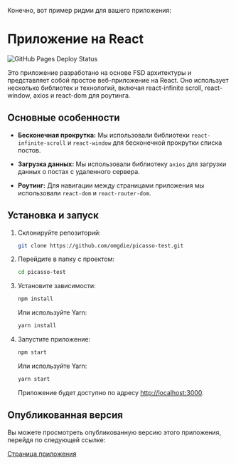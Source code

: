 Конечно, вот пример ридми для вашего приложения:

# Приложение на React

![GitHub Pages Deploy Status](https://github.com/omgdie/omgdie.github.io/workflows/GitHub%20Pages%20Deploy/badge.svg)

Это приложение разработано на основе FSD архитектуры и представляет собой простое веб-приложение на React. Оно использует несколько библиотек и технологий, включая react-infinite scroll, react-window, axios и react-dom для роутинга.

## Основные особенности

- **Бесконечная прокрутка:** Мы использовали библиотеки `react-infinite-scroll` и `react-window` для бесконечной прокрутки списка постов.

- **Загрузка данных:** Мы использовали библиотеку `axios` для загрузки данных о постах с удаленного сервера.

- **Роутинг:** Для навигации между страницами приложения мы использовали `react-dom` и `react-router-dom`.

## Установка и запуск

1. Склонируйте репозиторий:

   ```bash
   git clone https://github.com/omgdie/picasso-test.git
   ```

2. Перейдите в папку с проектом:

   ```bash
   cd picasso-test
   ```

3. Установите зависимости:

   ```bash
   npm install
   ```

   Или используйте Yarn:

   ```bash
   yarn install
   ```

4. Запустите приложение:

   ```bash
   npm start
   ```

   Или используйте Yarn:

   ```bash
   yarn start
   ```

   Приложение будет доступно по адресу [http://localhost:3000](http://localhost:3000).

## Опубликованная версия

Вы можете просмотреть опубликованную версию этого приложения, перейдя по следующей ссылке:

[Страница приложения](https://omgdie.github.io/)
